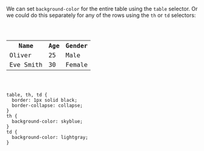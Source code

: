 We can set `background-color` for
the entire table using the `table`
selector. Or we could do this separately
for any of the rows using
the `th` or `td` selectors:

<Editor lang="css">
<code>
<panel lang="html">
<table>
  <tr>
    <th>Name</th>
    <th>Age</th>
    <th>Gender</th>
  </tr>
  <tr>
    <td>Oliver</td>
    <td>25</td>
    <td>Male</td>
  </tr>
  <tr>
    <td>Eve Smith</td>
    <td>30</td>
    <td>Female</td>
  </tr>
</table>
</panel>
<panel lang="css">
table, th, td {
  border: 1px solid black;
  border-collapse: collapse;
}
th {
  background-color: skyblue;
}
td {
  background-color: lightgray;
}
</panel>
</code>
</Editor>